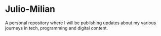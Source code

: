 # Julio-Milian
A personal repository where I will be publishing updates about my various journeys in tech, programming and digital content.
